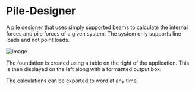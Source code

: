 # Pile-Designer
A pile designer that uses simply supported beams to calculate the internal forces and pile forces of a given system.
The system only supports line loads and not point loads.

![image](https://github.com/v-Zak/Pile-Designer/assets/77330725/1da9845c-72eb-490b-a7b3-e0684d7e5941)

The foundation is created using a table on the right of the application. This is then displayed on the left along with a formattted output box.

The calculations can be exported to word at any time.

